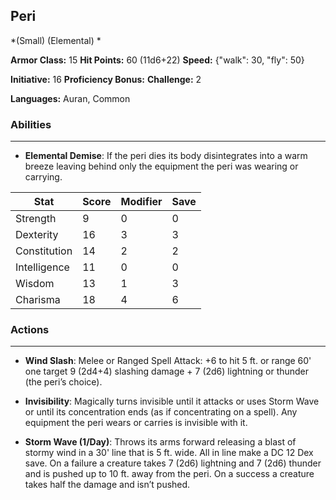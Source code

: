 ## Peri
*(Small) (Elemental) *

**Armor Class:** 15
**Hit Points:** 60 (11d6+22)
**Speed:** {"walk": 30, "fly": 50}

**Initiative:** 16
**Proficiency Bonus:**
**Challenge:** 2

**Languages:** Auran, Common

### Abilities
 --- 
- **Elemental Demise**: If the peri dies its body disintegrates into a warm breeze leaving behind only the equipment the peri was wearing or carrying.



| Stat | Score | Modifier | Save |
| ---- | ---- | ---- | ---- |
| Strength | 9 | 0 | 0 |
| Dexterity | 16 | 3 | 3 |
| Constitution | 14 | 2 | 2 |
| Intelligence | 11 | 0 | 0 |
| Wisdom | 13 | 1 | 3 |
| Charisma | 18 | 4 | 6 |

### Actions
 --- 
- **Wind Slash**: Melee or Ranged Spell Attack: +6 to hit 5 ft. or range 60' one target 9 (2d4+4) slashing damage + 7 (2d6) lightning or thunder (the peri’s choice). 

- **Invisibility**: Magically turns invisible until it attacks or uses Storm Wave or until its concentration ends (as if concentrating on a spell). Any equipment the peri wears or carries is invisible with it.

- **Storm Wave (1/Day)**: Throws its arms forward releasing a blast of stormy wind in a 30' line that is 5 ft. wide. All in line make a DC 12 Dex save. On a failure a creature takes 7 (2d6) lightning and 7 (2d6) thunder and is pushed up to 10 ft. away from the peri. On a success a creature takes half the damage and isn’t pushed.

